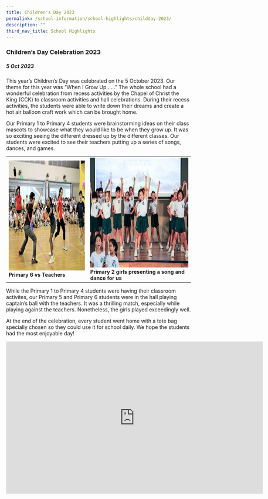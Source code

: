 ```yaml
---
title: Children's Day 2023
permalink: /school-information/school-highlights/childday-2023/
description: ""
third_nav_title: School Highlights
---
```

### Children’s Day Celebration 2023

##### 5 Oct 2023

This year’s Children’s Day was celebrated on the 5 October 2023. Our theme for this year was “When I Grow Up……” The whole school had a wonderful celebration from recess activities by the Chapel of Christ the King (CCK) to classroom activities and hall celebrations. During their recess activities, the students were able to write down their dreams and create a hot air balloon craft work which can be brought home.

Our Primary 1 to Primary 4 students were brainstorming ideas on their class mascots to showcase what they would like to be when they grow up. It was so exciting seeing the different dressed up by the different classes. Our students were excited to see their teachers putting up a series of songs, dances, and games.

<table>
<tbody><tr>
		<td><img alt="childday01" src="/images/Children's%20Day%202023/primary%206%20vs%20teachers.JPG" style="width:450px;height:300px;"><b>Primary 6 vs Teachers</b></td>
		<td><img alt="childday02" src="/images/Children's%20Day%202023/primary%202%20girls%20presenting%20a%20song%20and%20dance%20for%20us.JPG" style="width:450px;height:300px;"><b>Primary 2 girls presenting a song and dance for us</b></td>
</tr></tbody></table>

While the Primary 1 to Primary 4 students were having their classroom activites, our Primary 5 and Primary 6 students were in the hall playing captain’s ball with the teachers. It was a thrilling match, especially while playing against the teachers. Nonetheless, the girls played exceedingly well.

At the end of the celebration, every student went home with a tote bag specially chosen so they could use it for school daily. We hope the students had the most enjoyable day!

<center><iframe allowfullscreen="" allow="accelerometer; autoplay; clipboard-write; encrypted-media; gyroscope; picture-in-picture; web-share" frameborder="0" title="YouTube video player" src="https://www.youtube.com/embed/YVLDvo38J4M?si=hcsIj9MqU2VEJULx" height="415" width="700"></iframe><center></center></center>